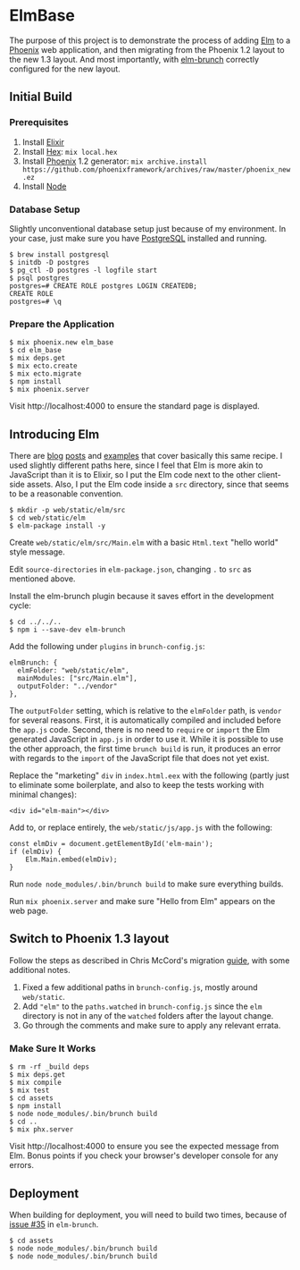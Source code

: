 # ElmBase

The purpose of this project is to demonstrate the process of adding [Elm](http://elm-lang.org) to a [Phoenix](http://www.phoenixframework.org) web application, and then migrating from the Phoenix 1.2 layout to the new 1.3 layout. And most importantly, with [elm-brunch](https://github.com/madsflensted/elm-brunch) correctly configured for the new layout.

## Initial Build

### Prerequisites

1. Install [Elixir](http://elixir-lang.org)
1. Install [Hex](https://hex.pm): `mix local.hex`
1. Install [Phoenix](http://www.phoenixframework.org) 1.2 generator: `mix archive.install https://github.com/phoenixframework/archives/raw/master/phoenix_new.ez`
1. Install [Node](https://nodejs.org/)

### Database Setup

Slightly unconventional database setup just because of my environment. In your case, just make sure you have [PostgreSQL](https://www.postgresql.org) installed and running.

```
$ brew install postgresql
$ initdb -D postgres
$ pg_ctl -D postgres -l logfile start
$ psql postgres
postgres=# CREATE ROLE postgres LOGIN CREATEDB;
CREATE ROLE
postgres=# \q
```

### Prepare the Application

```
$ mix phoenix.new elm_base
$ cd elm_base
$ mix deps.get
$ mix ecto.create
$ mix ecto.migrate
$ npm install
$ mix phoenix.server
```

Visit http://localhost:4000 to ensure the standard page is displayed.

## Introducing Elm

There are [blog](http://www.cultivatehq.com/posts/phoenix-elm-1/) [posts](https://medium.com/@diamondgfx/writing-a-full-site-in-phoenix-and-elm-a100804c9499#.47kj8oe42) and [examples](https://github.com/bigardone/phoenix-and-elm) that cover basically this same recipe. I used slightly different paths here, since I feel that Elm is more akin to JavaScript than it is to Elixir, so I put the Elm code next to the other client-side assets. Also, I put the Elm code inside a `src` directory, since that seems to be a reasonable convention.

```
$ mkdir -p web/static/elm/src
$ cd web/static/elm
$ elm-package install -y
```

Create `web/static/elm/src/Main.elm` with a basic `Html.text` "hello world" style message.

Edit `source-directories` in `elm-package.json`, changing `.` to `src` as mentioned above.

Install the elm-brunch plugin because it saves effort in the development cycle:

```
$ cd ../../..
$ npm i --save-dev elm-brunch
```

Add the following under `plugins` in `brunch-config.js`:

```
elmBrunch: {
  elmFolder: "web/static/elm",
  mainModules: ["src/Main.elm"],
  outputFolder: "../vendor"
},
```

The `outputFolder` setting, which is relative to the `elmFolder` path, is `vendor` for several reasons. First, it is automatically compiled and included before the `app.js` code. Second, there is no need to `require` or `import` the Elm generated JavaScript in `app.js` in order to use it. While it is possible to use the other approach, the first time `brunch build` is run, it produces an error with regards to the `import` of the JavaScript file that does not yet exist.

Replace the "marketing" `div` in `index.html.eex` with the following (partly just to eliminate some boilerplate, and also to keep the tests working with minimal changes):

```
<div id="elm-main"></div>
```

Add to, or replace entirely, the `web/static/js/app.js` with the following:

```
const elmDiv = document.getElementById('elm-main');
if (elmDiv) {
    Elm.Main.embed(elmDiv);
}
```

Run `node node_modules/.bin/brunch build` to make sure everything builds.

Run `mix phoenix.server` and make sure "Hello from Elm" appears on the web page.

## Switch to Phoenix 1.3 layout

Follow the steps as described in Chris McCord's migration [guide](https://gist.github.com/chrismccord/71ab10d433c98b714b75c886eff17357), with some additional notes.

1. Fixed a few additional paths in `brunch-config.js`, mostly around `web/static`.
1. Add `"elm"` to the `paths.watched` in `brunch-config.js` since the `elm` directory is not in any of the `watched` folders after the layout change.
1. Go through the comments and make sure to apply any relevant errata.

### Make Sure It Works

```
$ rm -rf _build deps
$ mix deps.get
$ mix compile
$ mix test
$ cd assets
$ npm install
$ node node_modules/.bin/brunch build
$ cd ..
$ mix phx.server
```

Visit http://localhost:4000 to ensure you see the expected message from Elm. Bonus points if you check your browser's developer console for any errors.

## Deployment

When building for deployment, you will need to build two times, because of [issue #35](https://github.com/madsflensted/elm-brunch/issues/35) in `elm-brunch`.

```
$ cd assets
$ node node_modules/.bin/brunch build
$ node node_modules/.bin/brunch build
```
